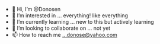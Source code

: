 - 👋 Hi, I’m @Donosen
- 👀 I’m interested in ... everything! like everything
- 🌱 I’m currently learning ... new to this but actively learning
- 💞️ I’m looking to collaborate on ... not yet
- 📫 How to reach me ...donose@yahoo.com

<!---
Donosen/Donosen is a ✨ special ✨ repository because its `README.md` (this file) appears on your GitHub profile.
You can click the Preview link to take a look at your changes.
--->
